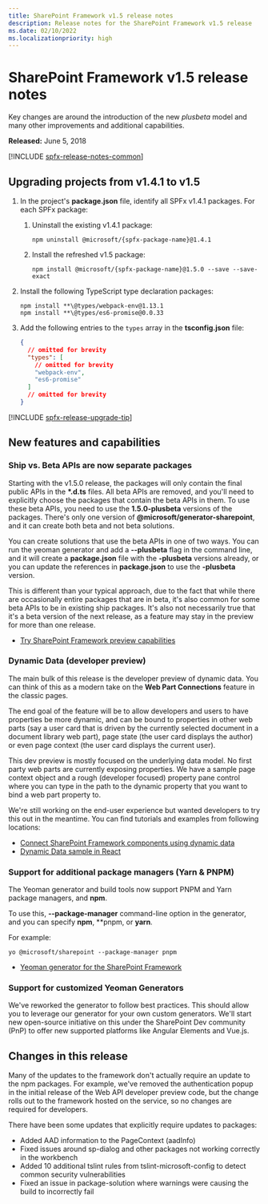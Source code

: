 ```yaml
---
title: SharePoint Framework v1.5 release notes
description: Release notes for the SharePoint Framework v1.5 release
ms.date: 02/10/2022
ms.localizationpriority: high
---
```

# SharePoint Framework v1.5 release notes

Key changes are around the introduction of the new *plusbeta* model and many other improvements and additional capabilities.

**Released:** June 5, 2018

[!INCLUDE [spfx-release-notes-common](../../includes/snippets/spfx-release-notes-common.md)]

## Upgrading projects from v1.4.1 to v1.5

1. In the project's **package.json** file, identify all SPFx v1.4.1 packages. For each SPFx package:
    1. Uninstall the existing v1.4.1 package:

        ```console
        npm uninstall @microsoft/{spfx-package-name}@1.4.1
        ```

    1. Install the refreshed v1.5 package:

        ```console
        npm install @microsoft/{spfx-package-name}@1.5.0 --save --save-exact
        ```

1. Install the following TypeScript type declaration packages:

    ```console
    npm install **\@types/webpack-env@1.13.1
    npm install **\@types/es6-promise@0.0.33
    ```

1. Add the following entries to the `types` array in the **tsconfig.json** file:

    ```json
    {
      // omitted for brevity
      "types": [
        // omitted for brevity
        "webpack-env",
        "es6-promise"
      ]
      // omitted for brevity
    }
    ```

[!INCLUDE [spfx-release-upgrade-tip](../../includes/snippets/spfx-release-upgrade-tip.md)]

## New features and capabilities

### Ship vs. Beta APIs are now separate packages

Starting with the v1.5.0 release, the packages will only contain the final public APIs in the **\*.d.ts** files. All beta APIs are removed, and you'll need to explicitly choose the packages that contain the beta APIs in them. To use these beta APIs, you need to use the **1.5.0-plusbeta** versions of the packages. There's only one version of **\@microsoft/generator-sharepoint**, and it can create both beta and not beta solutions.

You can create solutions that use the beta APIs in one of two ways. You can run the yeoman generator and add a **--plusbeta** flag in the command line, and it will create a **package.json** file with the **-plusbeta** versions already, or you can update the references in **package.json** to use the **-plusbeta** version.

This is different than your typical approach, due to the fact that while there are occasionally entire packages that are in beta, it's also common for some beta APIs to be in existing ship packages. It's also not necessarily true that it's a beta version of the next release, as a feature may stay in the preview for more than one release.

- [Try SharePoint Framework preview capabilities](try-preview-capabilities.md)

### Dynamic Data (developer preview)

The main bulk of this release is the developer preview of dynamic data. You can think of this as a modern take on the **Web Part Connections** feature in the classic pages.

The end goal of the feature will be to allow developers and users to have properties be more dynamic, and can be bound to properties in other web parts (say a user card that is driven by the currently selected document in a document library web part), page state (the user card displays the author) or even page context (the user card displays the current user).

This dev preview is mostly focused on the underlying data model. No first party web parts are currently exposing properties. We have a sample page context object and a rough (developer focused) property pane control where you can type in the path to the dynamic property that you want to bind a web part property to.

We're still working on the end-user experience but wanted developers to try this out in the meantime. You can find tutorials and examples from following locations:

- [Connect SharePoint Framework components using dynamic data](dynamic-data.md)
- [Dynamic Data sample in React](https://github.com/SharePoint/sp-dev-fx-webparts/tree/master/samples/react-events-dynamicdata)

### Support for additional package managers (Yarn & PNPM)

The Yeoman generator and build tools now support PNPM and Yarn package managers, and **npm**.

To use this, **--package-manager** command-line option in the generator, and you can specify **npm**, **pnpm, or **yarn**.

For example:

```console
yo @microsoft/sharepoint --package-manager pnpm
```

- [Yeoman generator for the SharePoint Framework](yeoman-generator-for-spfx-intro.md)

### Support for customized Yeoman Generators

We've reworked the generator to follow best practices. This should allow you to leverage our generator for your own custom generators. We'll start new open-source initiative on this under the SharePoint Dev community (PnP) to offer new supported platforms like Angular Elements and Vue.js.

## Changes in this release

Many of the updates to the framework don't actually require an update to the npm packages. For example, we've removed the authentication popup in the initial release of the Web API developer preview code, but the change rolls out to the framework hosted on the service, so no changes are required for developers.

There have been some updates that explicitly require updates to packages:

- Added AAD information to the PageContext (aadInfo)
- Fixed issues around sp-dialog and other packages not working correctly in the workbench
- Added 10 additional tslint rules from tslint-microsoft-config to detect common security vulnerabilities
- Fixed an issue in package-solution where warnings were causing the build to incorrectly fail
